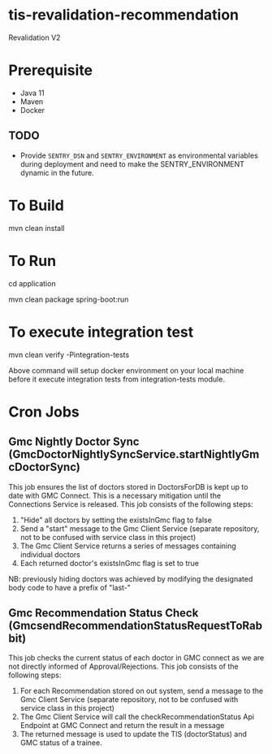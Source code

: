# tis-revalidation-recommendation

Revalidation V2

# Prerequisite

- Java 11
- Maven
- Docker

## TODO
 - Provide `SENTRY_DSN` and `SENTRY_ENVIRONMENT` as environmental variables
   during deployment and need to make the SENTRY_ENVIRONMENT dynamic in the future.

# To Build

mvn clean install

# To Run

cd application

mvn clean package spring-boot:run

# To execute integration test

mvn clean verify -Pintegration-tests

Above command will setup docker environment on your local machine before it execute integration tests from integration-tests module.


# Cron Jobs
## Gmc Nightly Doctor Sync (GmcDoctorNightlySyncService.startNightlyGmcDoctorSync)
This job ensures the list of doctors stored in DoctorsForDB is kept up to date with GMC Connect.
This is a necessary mitigation until the Connections Service is released.
This job consists of the following steps:
1. "Hide" all doctors by setting the existsInGmc flag to false
2. Send a "start" message to the Gmc Client Service (separate repository, not to be confused with service class in this project)
3. The Gmc Client Service returns a series of messages containing individual doctors
4. Each returned doctor's existsInGmc flag is set to true

NB: previously hiding doctors was achieved by modifying the designated body code to have a prefix of "last-"

## Gmc Recommendation Status Check (GmcsendRecommendationStatusRequestToRabbit)
This job checks the current status of each doctor in GMC connect as we are not directly informed of Approval/Rejections.
This job consists of the following steps:
1. For each Recommendation stored on out system, send a message to the Gmc Client Service (separate repository, not to be confused with service class in this project)
2. The Gmc Client Service will call the checkRecommendationStatus Api Endpoint at GMC Connect and return the result in a message
3. The returned message is used to update the TIS (doctorStatus) and GMC status of a trainee.